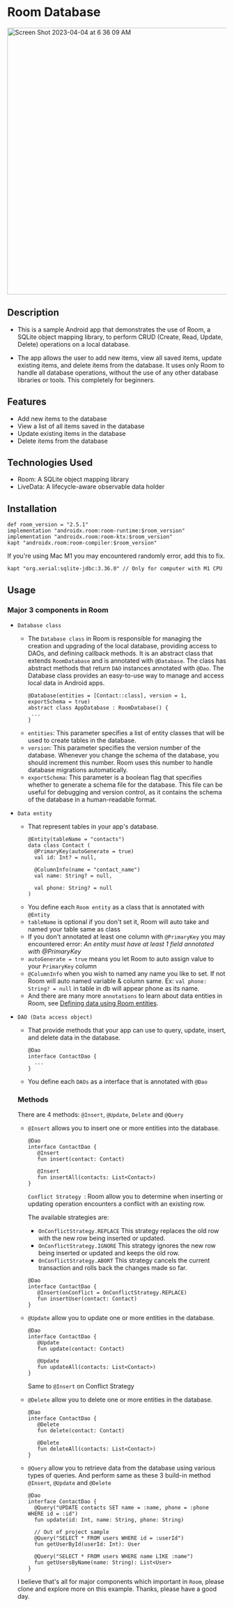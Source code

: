 # Room Database
<img width="613" alt="Screen Shot 2023-04-04 at 6 36 09 AM" src="https://user-images.githubusercontent.com/29136735/230316313-3f626d73-dafa-452b-ac7e-68ad34c45422.png">


## Description
- This is a sample Android app that demonstrates the use of Room, a SQLite object mapping library, to perform CRUD (Create, Read, Update, Delete) operations on a local database.

- The app allows the user to add new items, view all saved items, update existing items, and delete items from the database. It uses only Room to handle all database operations, without the use of any other database libraries or tools. This completely for beginners.

## Features
- Add new items to the database
- View a list of all items saved in the database
- Update existing items in the database
- Delete items from the database

## Technologies Used
- Room: A SQLite object mapping library
- LiveData: A lifecycle-aware observable data holder

## Installation
```
def room_version = "2.5.1"
implementation "androidx.room:room-runtime:$room_version"
implementation "androidx.room:room-ktx:$room_version"
kapt "androidx.room:room-compiler:$room_version"
```

If you're using Mac M1 you may encountered randomly error, add this to fix.
```
kapt "org.xerial:sqlite-jdbc:3.36.0" // Only for computer with M1 CPU
```

## Usage
### Major 3 components in Room
- `Database class`

  - The `Database class` in Room is responsible for managing the creation and upgrading of the local database, providing access to DAOs, and defining callback methods. It is an abstract class that extends `RoomDatabase` and is annotated with `@Database`. The class has abstract methods that return `DAO` instances annotated with `@Dao`. The Database class provides an easy-to-use way to manage and access local data in Android apps.
     ```
     @Database(entities = [Contact::class], version = 1, exportSchema = true)
     abstract class AppDatabase : RoomDatabase() {
      ...
     }
     ```
  - `entities`: This parameter specifies a list of entity classes that will be used to create tables in the database.
  - `version`: This parameter specifies the version number of the database. Whenever you change the schema of the database, you should increment this number. Room uses this number to handle database migrations automatically.
  - `exportSchema`: This parameter is a boolean flag that specifies whether to generate a schema file for the database. This file can be useful for debugging and version control, as it contains the schema of the database in a human-readable format.
  

- `Data entity`

  - That represent tables in your app's database.
     ```
     @Entity(tableName = "contacts")
     data class Contact (
       @PrimaryKey(autoGenerate = true)
       val id: Int? = null,
    
       @ColumnInfo(name = "contact_name")
       val name: String? = null,
    
       val phone: String? = null
     )
     ```
  - You define each `Room entity` as a class that is annotated with `@Entity`
  - `tableName` is optional if you don't set it, Room will auto take and named your table same as class
  - If you don't annotated at least one column with `@PrimaryKey` you may encountered error: *An entity must have at least 1 field annotated with @PrimaryKey*
  - `autoGenerate = true` means you let Room to auto assign value to your `PrimaryKey` column
  - `@ColumnInfo` when you wish to named any name you like to set. If not Room will auto named variable & column same. Ex: `val phone: String? = null` in table in db will appear phone as its name.
  - And there are many more `annotations` to learn about data entities in Room, see [Defining data using Room entities](https://developer.android.com/training/data-storage/room/defining-data).


- `DAO (Data access object)` 
  - That provide methods that your app can use to query, update, insert, and delete data in the database.
    ```
    @Dao
    interface ContactDao {
      ...
    }
    ```
  - You define each `DAOs` as a interface that is annotated with `@Dao`
  
  ### Methods
  There are 4 methods: `@Insert`, `@Update`, `Delete` and `@Query`

  - `@Insert` allows you to insert one or more entities into the database.
    ```
    @Dao
    interface ContactDao {
       @Insert
       fun insert(contact: Contact)

       @Insert
       fun insertAll(contacts: List<Contact>)
    }
    ```
    `Conflict Strategy `: Room allow you to determine when inserting or updating operation encounters a conflict with an existing row.
    
    The available strategies are:
    - `OnConflictStrategy.REPLACE` This strategy replaces the old row with the new row being inserted or updated.
    - `OnConflictStrategy.IGNORE` This strategy ignores the new row being inserted or updated and keeps the old row.
    - `OnConflictStrategy.ABORT` This strategy cancels the current transaction and rolls back the changes made so far.

    ```
    @Dao
    interface ContactDao {
       @Insert(onConflict = OnConflictStrategy.REPLACE)
       fun insertUser(contact: Contact)
    }
    ```

  - `@Update` allow you to update one or more entities in the database.
    ```
    @Dao
    interface ContactDao {
       @Update
       fun update(contact: Contact)

       @Update
       fun updateAll(contacts: List<Contact>)
    }
    ```
    Same to `@Insert` on Conflict Strategy 

  - `@Delete` allow you to delete one or more entities in the database.
    ```
    @Dao
    interface ContactDao {
       @Delete
       fun delete(contact: Contact)

       @Delete
       fun deleteAll(contacts: List<Contact>)
    }
    ```

  - `@Query` allow you to retrieve data from the database using various types of queries. And perform same as these 3 build-in method `@Insert`, `@Update` and `@Delete`
    ```
    @Dao
    interface ContactDao {
      @Query("UPDATE contacts SET name = :name, phone = :phone WHERE id = :id")
      fun update(id: Int, name: String, phone: String)
    
      // Out of project sample
      @Query("SELECT * FROM users WHERE id = :userId")
      fun getUserById(userId: Int): User
    
      @Query("SELECT * FROM users WHERE name LIKE :name")
      fun getUsersByName(name: String): List<User>
    }
    ```
  
  I believe that's all for major components which important in `Room`, please clone and explore more on this example. Thanks, please have a good day.

  
